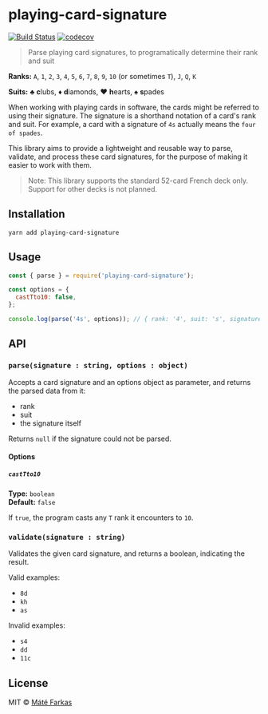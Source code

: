 # playing-card-signature

[![Build Status](https://travis-ci.org/wolfika/playing-card-signature.svg?branch=master)](https://travis-ci.org/wolfika/playing-card-signature) [![codecov](https://codecov.io/gh/wolfika/playing-card-signature/branch/master/graph/badge.svg)](https://codecov.io/gh/wolfika/playing-card-signature)

> Parse playing card signatures, to programatically determine their rank and suit

**Ranks:** `A`, `1`, `2`, `3`, `4`, `5`, `6`, `7`, `8`, `9`, `10` (or sometimes `T`), `J`, `Q`, `K`

**Suits:** ♣ **c**lubs, ♦ **d**iamonds, ♥ **h**earts, ♠ **s**pades

When working with playing cards in software, the cards might be referred to using their signature. The signature is a shorthand notation of a card's rank and suit. For example, a card with a signature of `4s` actually means the `four of spades`.

This library aims to provide a lightweight and reusable way to parse, validate, and process these card signatures, for the purpose of making it easier to work with them.

> Note: This library supports the standard 52-card French deck only. Support for other decks is not planned.


## Installation

`yarn add playing-card-signature`


## Usage

```javascript
const { parse } = require('playing-card-signature');

const options = {
  castTto10: false,
};

console.log(parse('4s', options)); // { rank: '4', suit: 's', signature: '4s' }
```


## API

### `parse(signature : string, options : object)`

Accepts a card signature and an options object as parameter, and returns the parsed data from it:
* rank
* suit
* the signature itself

Returns `null` if the signature could not be parsed.


#### Options


##### `castTto10`

**Type:** `boolean`<br/>
**Default:** `false`<br/>

If `true`, the program casts any `T` rank it encounters to `10`.


### `validate(signature : string)`

Validates the given card signature, and returns a boolean, indicating the result.

Valid examples:
* `8d`
* `kh`
* `as`

Invalid examples:
* `s4`
* `dd`
* `11c`


## License

MIT © [Máté Farkas](https://github.com/wolfika)
